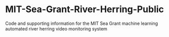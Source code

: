 # MIT-Sea-Grant-River-Herring-Public
Code and supporting information for the MIT Sea Grant machine learning automated river herring video monitoring system
